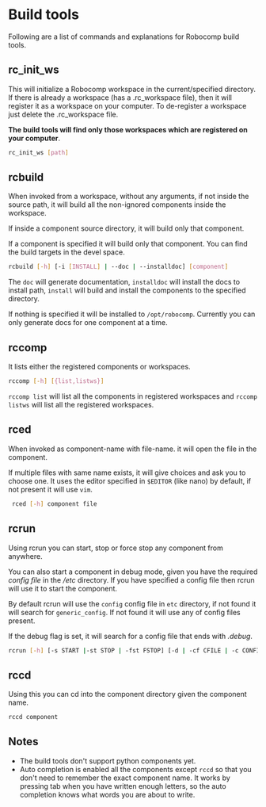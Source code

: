 # Build tools

Following are a list of commands and explanations for Robocomp build tools.
## rc_init_ws

This will initialize a Robocomp workspace in the current/specified directory. If there is already a workspace (has a .rc_workspace file), then it will register it as a workspace on your computer. To de-register a workspace just delete the .rc_workspace file. 

**The build tools will find only those workspaces which are registered on your computer**.
    
```bash
rc_init_ws [path]
```

## rcbuild

When invoked from a workspace, without any arguments, if not inside the source path, it will build all the non-ignored components inside the workspace. 

If inside a component source directory, it will build only that component. 

If a component is specified it will build only that component. You can find the build targets in the devel space.
    
```bash
rcbuild [-h] [-i [INSTALL] | --doc | --installdoc] [component]
```

The `doc` will generate documentation, `installdoc` will install the docs to install path, `install` will build and install the components to the specified directory. 

If nothing is specified it will be installed to `/opt/robocomp`. Currently you can only generate docs for one component at a time.

## rccomp

It lists either the registered components or workspaces.

```bash
rccomp [-h] [{list,listws}]
```
 
`rccomp list` will list all the components in registered workspaces and `rccomp listws` will list all the registered workspaces.

## rced

When invoked as component-name with file-name. it will open the file in the component. 

If multiple files with same name exists, it will give choices and ask you to choose one. It uses the editor specified in `$EDITOR` (like nano) by default, if not present it will use `vim`.

```bash
 rced [-h] component file
```

## rcrun

Using rcrun you can start, stop or force stop any component from anywhere. 

You can also start a component in debug mode, given you have the required *config file* in the */etc* directory. If you have specified a config file then rcrun will use it to start the component. 

By default rcrun will use the `config` config file in `etc` directory, if not found it will search for `generic_config`. If not found it will use any of config files present.

If the debug flag is set, it will search for a config file that ends with *.debug*.

```bash
rcrun [-h] [-s START |-st STOP | -fst FSTOP] [-d | -cf CFILE | -c CONFIG] [-is] [component]
```

## rccd

Using this you can cd into the component directory given the component name.

```bash
rccd component
```

## Notes

* The build tools don't support python components yet.
* Auto completion is enabled all the components except `rccd` so that you don't need to remember the exact component name. It works by pressing tab when you have written enough letters, so the auto completion knows what words you are about to write.
